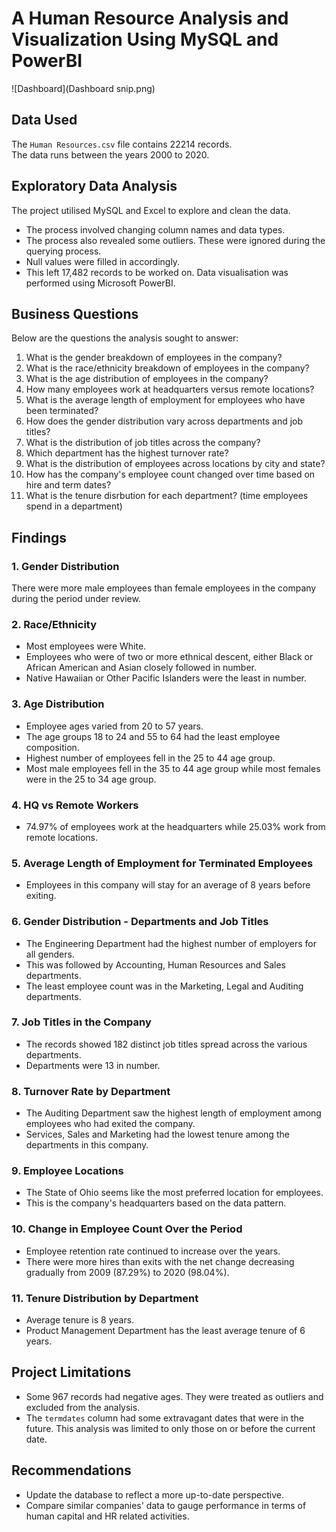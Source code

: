 # A Human Resource Analysis and Visualization Using MySQL and PowerBI

![Dashboard](Dashboard snip.png)
## Data Used
The `Human Resources.csv` file contains 22214 records.  
The data runs between the years 2000 to 2020.
## Exploratory Data Analysis
The project utilised MySQL and Excel to explore and clean the data.  
- The process involved changing column names and data types.
- The process also revealed some outliers. These were ignored during the querying process.
- Null values were filled in accordingly.
- This left 17,482 records to be worked on.
Data visualisation was performed using Microsoft PowerBI.
## Business Questions
Below are the questions the analysis sought to answer:
  1. What is the gender breakdown of employees in the company?
  2. What is the race/ethnicity breakdown of employees in the company?
  3. What is the age distribution of employees in the company?
  4. How many employees work at headquarters versus remote locations?
  5. What is the average length of employment for employees who have been terminated?
  6. How does the gender distribution vary across departments and job titles?
  7. What is the distribution of job titles across the company?
  8. Which department has the highest turnover rate?
  9. What is the distribution of employees across locations by city and state?
  10. How has the company's employee count changed over time based on hire and term dates?
  11. What is the tenure disrbution for each department? (time employees spend in a department)
## Findings
### 1. Gender Distribution
There were more male employees than female employees in the company during the period under review.
### 2. Race/Ethnicity
- Most employees were White.
- Employees who were of two or more ethnical descent, either Black or African American and Asian closely followed in number.
- Native Hawaiian or Other Pacific Islanders were the least in number.
### 3. Age Distribution
- Employee ages varied from 20 to 57 years.
- The age groups 18 to 24 and 55 to 64 had the least employee composition.
- Highest number of employees fell in the 25 to 44 age group.
- Most male employees fell in the 35 to 44 age group while most females were in the 25 to 34 age group.
### 4. HQ vs Remote Workers
- 74.97% of employees work at the headquarters while 25.03% work from remote locations.
### 5. Average Length of Employment for Terminated Employees
- Employees in this company will stay for an average of 8 years before exiting.
### 6. Gender Distribution - Departments and Job Titles
- The Engineering Department had the highest number of employers for all genders.
- This was followed by Accounting, Human Resources and Sales departments.
- The least employee count was in the Marketing, Legal and Auditing departments.
### 7. Job Titles in the Company
- The records showed 182 distinct job titles spread across the various departments.
- Departments were 13 in number.
### 8. Turnover Rate by Department
- The Auditing Department saw the highest length of employment among employees who had exited the company.
- Services, Sales and Marketing had the lowest tenure among the departments in this company.
### 9. Employee Locations
- The State of Ohio seems like the most preferred location for employees.
- This is the company's headquarters based on the data pattern.
### 10. Change in Employee Count Over the Period
- Employee retention rate continued to increase over the years.
- There were more hires than exits with the net change decreasing gradually from 2009 (87.29%) to 2020 (98.04%).
### 11. Tenure Distribution by Department
- Average tenure is 8 years.
- Product Management Department has the least average tenure of 6 years.
## Project Limitations
- Some 967 records had negative ages. They were treated as outliers and excluded from the analysis.
- The `termdates` column had some extravagant dates that were in the future. This analysis was limited to only those on or before the current date.
## Recommendations
- Update the database to reflect a more up-to-date perspective.
- Compare similar companies' data to gauge performance in terms of human capital and HR related activities.

